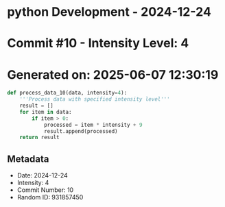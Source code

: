 ﻿# python Development - 2024-12-24
# Commit #10 - Intensity Level: 4
# Generated on: 2025-06-07 12:30:19
```python
def process_data_10(data, intensity=4):
    '''Process data with specified intensity level'''
    result = []
    for item in data:
        if item > 0:
            processed = item * intensity + 9
            result.append(processed)
    return result
```
## Metadata
- Date: 2024-12-24
- Intensity: 4
- Commit Number: 10
- Random ID: 931857450
